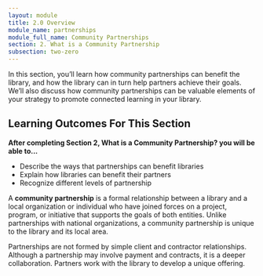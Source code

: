 ```yaml
---
layout: module
title: 2.0 Overview
module_name: partnerships
module_full_name: Community Partnerships
section: 2. What is a Community Partnership
subsection: two-zero
---
```


In this section, you’ll learn how community partnerships can benefit the library, and how the library can in turn help partners achieve their goals. We’ll also discuss how community partnerships can be valuable elements of your strategy to promote connected learning in your library. 

## Learning Outcomes For This Section

**After completing Section 2, What is a Community Partnership? you will be able to...**
<ul class="fancy">
  <li>Describe the ways that partnerships can benefit libraries</li>
  <li>Explain how libraries can benefit their partners</li>
  <li>Recognize different levels of partnership</li>
</ul>

A **community partnership** is a formal relationship between a library and a local organization or individual who have joined forces on a project, program, or initiative that supports the goals of both entities. Unlike partnerships with national organizations, a community partnership is unique to the library and its local area. 

Partnerships are not formed by simple client and contractor relationships. Although a partnership may involve payment and contracts, it is a deeper collaboration. Partners work with the library to develop a unique offering. 
